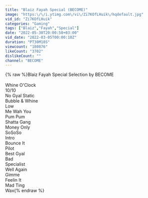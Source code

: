 ```yaml
---
title: "Blaiz Fayah Special (BECOME)"
image: "https:\/\/i.ytimg.com\/vi\/Zi7KOfLHuik\/hqdefault.jpg"
vid_id: "Zi7KOfLHuik"
categories: "Gaming"
tags: ["Blaiz","Fayah","Special"]
date: "2022-05-30T20:00:50+03:00"
vid_date: "2022-03-05T00:00:10Z"
duration: "PT30M18S"
viewcount: "180876"
likeCount: "3702"
dislikeCount: ""
channel: "BECOME"
---
```

{% raw %}Blaiz Fayah Special Selection by BECOME<br /><br />Whine O'Clock<br />10/10<br />No Gyal Static<br />Bubble &amp; Whine<br />Low<br />Me Wah You<br />Pum Pum<br />Shatta Gang<br />Money Only <br />SoSoSo<br />Intro<br />Bounce It<br />Pilot<br />Best Gyal<br />Bad<br />Specialist<br />Well Again<br />Gimme<br />Feelin It<br />Mad Ting<br />Wax{% endraw %}

